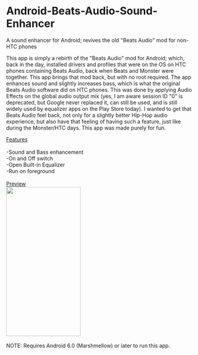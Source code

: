 # Android-Beats-Audio-Sound-Enhancer
A sound enhancer for Android; revives the old "Beats Audio" mod for non-HTC phones


This app is simply a rebirth of the "Beats Audio" mod for Android; which, back in the day, installed drivers and profiles that were on the OS on HTC phones containing Beats Audio, back when Beats and Monster were together. This app brings that mod back, but with no root required. The app enhances sound and slightly increases bass, which is what the original Beats Audio software did on HTC phones. This was done by applying Audio Effects on the global audio output mix (yes, I am aware session ID "0" is deprecated, but Google never replaced it, can still be used, and is still widely used by equalizer apps on the Play Store today). I wanted to get that Beats Audio feel back, not only for a slightly better Hip-Hop audio experience, but also have that feeling of having such a feature, just like during the Monster/HTC days. This app was made purely for fun.

<u>Features</u><br>
<br>-Sound and Bass enhancement
<br>-On and Off switch
<br>-Open Built-in Equalizer
<br>-Run on foreground
<br><br>
<u>Preview</u><br>
<img src=https://static.wixstatic.com/media/63ae1a_13d19846a82f4e24b231e4215c6da178~mv2.jpg/v1/fill/w_600,h_1233,al_c,q_85,usm_0.66_1.00_0.01/Screenshot_20200305-222746_Beats%20Audio_j.webp width=200 height=400>
<br><br>
NOTE: Requires Android 6.0 (Marshmellow) or later to run this app.
